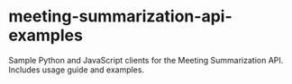 # meeting-summarization-api-examples
Sample Python and JavaScript clients for the Meeting Summarization API. Includes usage guide and examples.
